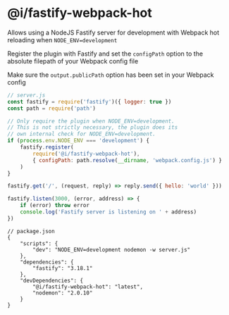 # @i/fastify-webpack-hot

Allows using a NodeJS Fastify server for development with Webpack hot reloading when `NODE_ENV=development`

Register the plugin with Fastify and set the `configPath` option to the absolute filepath of your Webpack config file

Make sure the `output.publicPath` option has been set in your Webpack config

```js
// server.js
const fastify = require('fastify')({ logger: true })
const path = require('path')

// Only require the plugin when NODE_ENV=development.
// This is not strictly necessary, the plugin does its
// own internal check for NODE_ENV=development.
if (process.env.NODE_ENV === 'development') {
	fastify.register(
		require('@i/fastify-webpack-hot'),
		{ configPath: path.resolve(__dirname, 'webpack.config.js') }
	)
}

fastify.get('/', (request, reply) => reply.send({ hello: 'world' }))

fastify.listen(3000, (error, address) => {
	if (error) throw error
	console.log('Fastify server is listening on ' + address)
})
```

```jsonc
// package.json
{
	"scripts": {
		"dev": "NODE_ENV=development nodemon -w server.js"
	},
	"dependencies": {
		"fastify": "3.18.1"
	},
	"devDependencies": {
		"@i/fastify-webpack-hot": "latest",
		"nodemon": "2.0.10"
	}
}
```